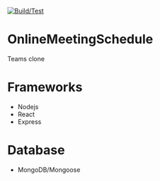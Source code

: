 [![Build/Test](https://github.com/Civil-Data/OnlineMeetingSchedule/actions/workflows/node.js.yml/badge.svg)](https://github.com/Civil-Data/OnlineMeetingSchedule/actions/workflows/node.js.yml)

# OnlineMeetingSchedule
Teams clone

# Frameworks
* Nodejs
* React
* Express

# Database
* MongoDB/Mongoose
